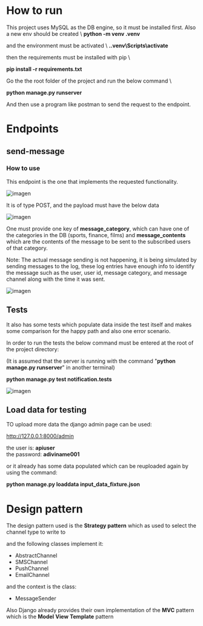 # How to run 
This project uses MySQL as the DB engine, so it must be installed first.
Also a new env should be created \ **python -m venv .venv**

and the environment must be activated \ **.\.venv\Scripts\activate**

then the requirements must be installed with pip \ 

**pip install -r requirements.txt**

Go the the root folder of the project and run the below command \ 

**python manage.py runserver**

And then use a program like postman to send the request to the endpoint.

# Endpoints 

## send-message


### How to use 
This endpoint is the one that implements the requested functionality. 

![imagen](https://github.com/user-attachments/assets/f99e75f7-47c2-4e4a-a08f-8b569283596b)

It is of type POST, and the payload must have the below data 

![imagen](https://github.com/user-attachments/assets/24704770-2cc6-46a5-b5cc-56141056cff1)

One must provide one key of **message_category**, which can have one of the categories in the DB (sports, finance, films)
and **message_contents** which are the contents of the message to be sent to the subscribed users of that category.

Note: The actual message sending is not happening, it is being simulated by sending messages to the log, these log entries 
have enough info to identify the message such as the user, user id, message category, and message channel along with the time it was sent.

![imagen](https://github.com/user-attachments/assets/8ce0285a-ff74-4a76-b5e4-c2810d2c3067)


## Tests

It also has some tests which populate data inside the test itself and makes some comparison for the happy path and also one error scenario.

In order to run the tests the below command must be entered at the root of the project directory: 

(It is assumed that the server is running with the command "**python manage.py runserver**" in another terminal)

**python manage.py test notification.tests**

![imagen](https://github.com/user-attachments/assets/e85d13aa-3b32-4c54-b49d-d4ac0d143706)


## Load data for testing

TO upload more data the django admin page can be used: 

http://127.0.0.1:8000/admin

the user is: **apiuser** \
the password: **adiviname001**

or it already has some data populated which can be reuploaded again by using the command:

**python manage.py loaddata input_data_fixture.json**


# Design pattern 

The design pattern used is the **Strategy pattern** which as used to select the channel type to write to

and the following classes implement it: 

- AbstractChannel
- SMSChannel
- PushChannel
- EmailChannel

and the context is the class: 

- MessageSender

Also Django already provides their own implementation of the **MVC** pattern which is the **Model** **View** **Template** pattern






